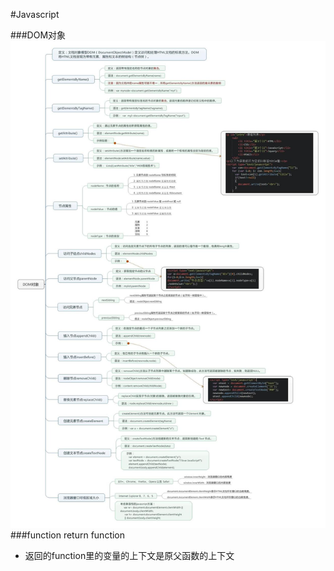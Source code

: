 #Javascript

###DOM对象
![DOM对象](https://github.com/Houserqu/MySummary/blob/master/FrontEnd/JavaScript/Dom%E5%AF%B9%E8%B1%A1.jpg)
###function return function
- 返回的function里的变量的上下文是原父函数的上下文